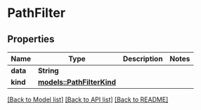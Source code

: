 # PathFilter

## Properties

Name | Type | Description | Notes
------------ | ------------- | ------------- | -------------
**data** | **String** |  | 
**kind** | [**models::PathFilterKind**](PathFilterKind.md) |  | 

[[Back to Model list]](../README.md#documentation-for-models) [[Back to API list]](../README.md#documentation-for-api-endpoints) [[Back to README]](../README.md)


